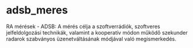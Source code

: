 # adsb_meres
RA mérések - ADSB: A mérés célja a szoftverrádiók, szoftveres jelfeldolgozási technikák, valamint a kooperatív módon működő szekunder radarok szabványos üzenetváltásának módjával való megismerkedés.
